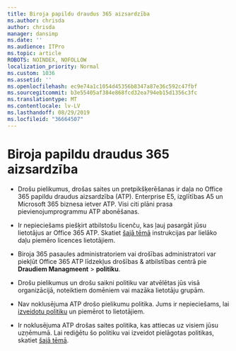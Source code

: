 ```yaml
---
title: Biroja papildu draudus 365 aizsardzība
ms.author: chrisda
author: chrisda
manager: dansimp
ms.date: ''
ms.audience: ITPro
ms.topic: article
ROBOTS: NOINDEX, NOFOLLOW
localization_priority: Normal
ms.custom: 1036
ms.assetid: ''
ms.openlocfilehash: ec9e74a1c1054d45356b8347a87e36c592c47fbf
ms.sourcegitcommit: b3e55405af384e868fcd32ea794eb15d1356c3fc
ms.translationtype: MT
ms.contentlocale: lv-LV
ms.lasthandoff: 08/29/2019
ms.locfileid: "36664507"
---
```

# <a name="office-365-advanced-threat-protection"></a>Biroja papildu draudus 365 aizsardzība

- Drošu pielikumus, drošas saites un pretpikšķerēšanas ir daļa no Office 365 papildu draudus aizsardzība (ATP). Enterprise E5, izglītības A5 un Microsoft 365 biznesa ietver ATP. Visi citi plāni prasa pievienojumprogrammu ATP abonēšanas.

- Ir nepieciešams piešķirt atbilstošu licenču, kas ļauj pasargāt jūsu lietotājus ar Office 365 ATP. Skatiet [šajā tēmā](https://docs.microsoft.com/office365/admin/subscriptions-and-billing/assign-licenses-to-users) instrukcijas par lielāko daļu piemēro licences lietotājiem.

- Biroja 365 pasaules administratoriem vai drošības administratori var piekļūt Office 365 ATP līdzekļus drošības & atbilstības centrā pie **Draudiem Managmeent** \> **politiku**.

- Drošu pielikumus un drošu saikni politiku var atvēlētas jūs visā organizācijā, noteiktiem domēniem vai mazāka lietotāju grupām.

- Nav noklusējuma ATP drošo pielikumu politika. Jums ir nepieciešams, lai [izveidotu politiku](https://docs.microsoft.com/office365/securitycompliance/set-up-atp-safe-attachments-policies) un piemērot to lietotājiem.

- Ir noklusējuma ATP drošas saites politika, kas attiecas uz visiem jūsu uzņēmumā. Lai rediģētu šo politiku vai izveidot pielāgotas politikas, skatiet [šajā tēmā](https://docs.microsoft.com/office365/securitycompliance/set-up-atp-safe-links-policies).
